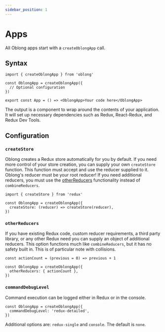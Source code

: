 ```yaml
---
sidebar_position: 1
---
```


# Apps

All Oblong apps start with a `createOblongApp` call.

## Syntax

```tsx
import { createOblongApp } from 'oblong'

const OblongApp = createOblongApp({
  // Optional configuration
})

export const App = () => <OblongApp>Your code here</OblongApp>
```

The output is a component to wrap around the contents of your application. It will set up necessary dependencies such as Redux, React-Redux, and Redux Dev Tools.

## Configuration

### `createStore`

Oblong creates a Redux store automatically for you by default. If you need more control of your store creation, you can supply your own `createStore` function. This function must accept and use the reducer supplied to it. Oblong's reducer must be your root reducer! If you need additional reducers, you must use the [otherReducers](#otherreducers) functionality instead of `combineReducers`.

```tsx
import { createStore } from 'redux'

const OblongApp = createOblongApp({
  createStore: (reducer) => createStore(reducer),
})
```

### `otherReducers`

If you have existing Redux code, custom reducer requirements, a third party library, or any other Redux need you can supply an object of additional reducers. This option functions much like `combineReducers`, but it has no safety built in. This is of particular note with collisions.

```tsx
const actionCount = (previous = 0) => previous + 1

const OblongApp = createOblongApp({
  otherReducers: { actionCount },
})
```

### `commandDebugLevel`

Command execution can be logged either in Redux or in the console.

```tsx
const OblongApp = createOblongApp({
  commandDebugLevel: 'redux-detailed',
})
```

Additional options are: `redux-single` and `console`. The default is `none`.
